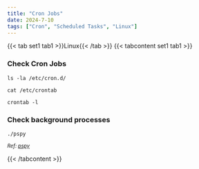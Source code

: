 ```yaml
---
title: "Cron Jobs"
date: 2024-7-10
tags: ["Cron", "Scheduled Tasks", "Linux"]
---
```


{{< tab set1 tab1 >}}Linux{{< /tab >}}
{{< tabcontent set1 tab1 >}}

### Check Cron Jobs

```console
ls -la /etc/cron.d/
```

```console
cat /etc/crontab
```

```console
crontab -l
```

### Check background processes

```console
./pspy
```

<small>*Ref: [pspy](https://github.com/DominicBreuker/pspy)*</small>

{{< /tabcontent >}}
